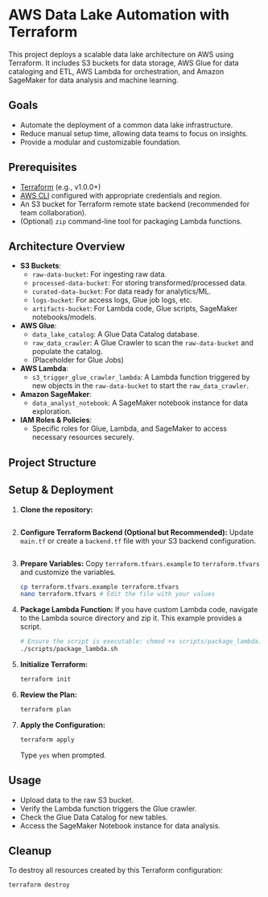 # AWS Data Lake Automation with Terraform

This project deploys a scalable data lake architecture on AWS using Terraform.
It includes S3 buckets for data storage, AWS Glue for data cataloging and ETL,
AWS Lambda for orchestration, and Amazon SageMaker for data analysis and machine learning.

## Goals

* Automate the deployment of a common data lake infrastructure.
* Reduce manual setup time, allowing data teams to focus on insights.
* Provide a modular and customizable foundation.

## Prerequisites

* [Terraform](https://www.terraform.io/downloads.html) (e.g., v1.0.0+)
* [AWS CLI](https://aws.amazon.com/cli/) configured with appropriate credentials and region.
* An S3 bucket for Terraform remote state backend (recommended for team collaboration).
* (Optional) `zip` command-line tool for packaging Lambda functions.

## Architecture Overview



* **S3 Buckets**:
    * `raw-data-bucket`: For ingesting raw data.
    * `processed-data-bucket`: For storing transformed/processed data.
    * `curated-data-bucket`: For data ready for analytics/ML.
    * `logs-bucket`: For access logs, Glue job logs, etc.
    * `artifacts-bucket`: For Lambda code, Glue scripts, SageMaker notebooks/models.
* **AWS Glue**:
    * `data_lake_catalog`: A Glue Data Catalog database.
    * `raw_data_crawler`: A Glue Crawler to scan the `raw-data-bucket` and populate the catalog.
    * (Placeholder for Glue Jobs)
* **AWS Lambda**:
    * `s3_trigger_glue_crawler_lambda`: A Lambda function triggered by new objects in the `raw-data-bucket` to start the `raw_data_crawler`.
* **Amazon SageMaker**:
    * `data_analyst_notebook`: A SageMaker notebook instance for data exploration.
* **IAM Roles & Policies**:
    * Specific roles for Glue, Lambda, and SageMaker to access necessary resources securely.

## Project Structure



## Setup & Deployment

1.  **Clone the repository:**
    ```bash
    
    ```

2.  **Configure Terraform Backend (Optional but Recommended):**
    Update `main.tf` or create a `backend.tf` file with your S3 backend configuration.
    ```terraform
    
    ```

3.  **Prepare Variables:**
    Copy `terraform.tfvars.example` to `terraform.tfvars` and customize the variables.
    ```bash
    cp terraform.tfvars.example terraform.tfvars
    nano terraform.tfvars # Edit the file with your values
    ```

4.  **Package Lambda Function:**
    If you have custom Lambda code, navigate to the Lambda source directory and zip it.
    This example provides a script.
    ```bash
    # Ensure the script is executable: chmod +x scripts/package_lambda.sh
    ./scripts/package_lambda.sh
    ```
    

5.  **Initialize Terraform:**
    ```bash
    terraform init
    ```

6.  **Review the Plan:**
    ```bash
    terraform plan
    ```

7.  **Apply the Configuration:**
    ```bash
    terraform apply
    ```
    Type `yes` when prompted.

## Usage

* Upload data to the raw S3 bucket.
* Verify the Lambda function triggers the Glue crawler.
* Check the Glue Data Catalog for new tables.
* Access the SageMaker Notebook instance for data analysis.

## Cleanup

To destroy all resources created by this Terraform configuration:
```bash
terraform destroy